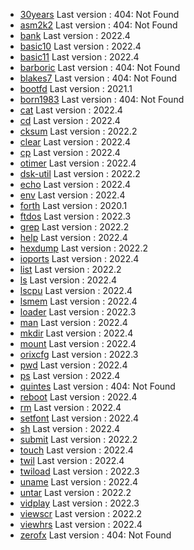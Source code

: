 * [30years](../30years) Last version : 404: Not Found
* [asm2k2](../asm2k2) Last version : 404: Not Found
* [bank](../bank) Last version : 2022.4
* [basic10](../basic10) Last version : 2022.4
* [basic11](../basic11) Last version : 2022.4
* [barboric](../barboric) Last version : 404: Not Found
* [blakes7](../blakes7) Last version : 404: Not Found
* [bootfd](../bootfd) Last version : 2021.1
* [born1983](../born1983) Last version : 404: Not Found
* [cat](../cat) Last version : 2022.4
* [cd](../cd) Last version : 2022.4
* [cksum](../cksum) Last version : 2022.2
* [clear](../clear) Last version : 2022.4
* [cp](../cp) Last version : 2022.4
* [otimer](../otimer) Last version : 2022.4
* [dsk-util](../dsk-util) Last version : 2022.2
* [echo](../echo) Last version : 2022.4
* [env](../env) Last version : 2022.4
* [forth](../forth) Last version : 2020.1
* [ftdos](../ftdos) Last version : 2022.3
* [grep](../grep) Last version : 2022.2
* [help](../help) Last version : 2022.4
* [hexdump](../hexdump) Last version : 2022.2
* [ioports](../ioports) Last version : 2022.4
* [list](../list) Last version : 2022.2
* [ls](../ls) Last version : 2022.4
* [lscpu](../lscpu) Last version : 2022.4
* [lsmem](../lsmem) Last version : 2022.4
* [loader](../loader) Last version : 2022.3
* [man](../man) Last version : 2022.4
* [mkdir](../mkdir) Last version : 2022.4
* [mount](../mount) Last version : 2022.4
* [orixcfg](../orixcfg) Last version : 2022.3
* [pwd](../pwd) Last version : 2022.4
* [ps](../ps) Last version : 2022.4
* [quintes](../quintes) Last version : 404: Not Found
* [reboot](../reboot) Last version : 2022.4
* [rm](../rm) Last version : 2022.4
* [setfont](../setfont) Last version : 2022.4
* [sh](../sh) Last version : 2022.4
* [submit](../submit) Last version : 2022.2
* [touch](../touch) Last version : 2022.4
* [twil](../twil) Last version : 2022.4
* [twiload](../twiload) Last version : 2022.3
* [uname](../uname) Last version : 2022.4
* [untar](../untar) Last version : 2022.2
* [vidplay](../vidplay) Last version : 2022.3
* [viewscr](../viewscr) Last version : 2022.2
* [viewhrs](../viewhrs) Last version : 2022.4
* [zerofx](../zerofx) Last version : 404: Not Found
